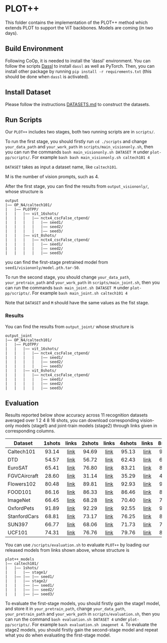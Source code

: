 # PLOT++
This folder contains the implementation of the PLOT++ method which extends PLOT to support the ViT backbones. Models are coming (in two days). 


## Build Environment
Following CoOp, it is needed to install the 'dassl' environment. You can follow the scripts [Dassl](https://github.com/KaiyangZhou/Dassl.pytorch#installation) to install `dassl` as well as PyTorch. Then, you can install other package by running `pip install -r requirements.txt` (this should be done when `dassl` is activated).


## Install Dataset
Please follow the instructions [DATASETS.md](https://github.com/KaiyangZhou/CoOp/blob/main/DATASETS.md) to construct the datasets.


## Run Scripts


Our `PLOT++` includes two stages, both two running scripts are in `scripts/`. 

To run the first stage, you should firstly run `cd ./scripts` and change `your_data_path` and `your_work_path` in `scripts/main_visiononly.sh`, then you can run the commands `bash main_visiononly.sh DATASET M` under `plot-pp/scripts/`. For example `bash bash main_visiononly.sh caltech101 4`

`DATASET` takes as input a dataset name, like `caltech101`. 

M is the number of vision prompts, such as 4.

After the first stage, you can find the results from `output_visiononly/`, whose structure is
```
output
|–– OP_N4/caltech101/
|   |–– PLOTPP/
|   |   |–– vit_16shots/
|   |   |   |–– nctx4_cscFalse_ctpend/
|   |   |   |   |–– seed1/
|   |   |   |   |–– seed2/
|   |   |   |   |–– seed3/
|   |   |–– vit_8shots/
|   |   |   |–– nctx4_cscFalse_ctpend/
|   |   |   |   |–– seed1/
|   |   |   |   |–– seed2/
|   |   |   |   |–– seed3/
```
you can find the first-stage pretrained model from `seed1/visiononly/model.pth.tar-50`.

To run the second stage, you should change `your_data_path`, `your_pretrain_path` and `your_work_path` in `scripts/main_joint.sh`, then you can run the commands `bash main_joint.sh DATASET M` under `plot-pp/scripts/`. For example `bash main_joint.sh caltech101 4`

Note that `DATASET` and `M` should have the same values as the fist stage.

### Results

You can find the results from `output_joint/` whose structure is

```
output_joint
|–– OP_N4/caltech101/
|   |–– PLOTPP/
|   |   |–– vit_16shots/
|   |   |   |–– nctx4_cscFalse_ctpend/
|   |   |   |   |–– seed1/
|   |   |   |   |–– seed2/
|   |   |   |   |–– seed3/
|   |   |–– vit_8shots/
|   |   |   |–– nctx4_cscFalse_ctpend/
|   |   |   |   |–– seed1/
|   |   |   |   |–– seed2/
|   |   |   |   |–– seed3/
```


## Evaluation

Results reported below show accuracy across 11 recognition datasets averaged over 1 2 4 8 16 shots, you can download corresponding vision-only models (stage1) and joint-train models (stage2) through links given in corresponding columns.

| Dataset      | 1shots | links | 2shots | links | 4shots | links | 8shots | links | 16shots | links |
|------------  |:-----:|:-----:|:-----:|:-----:|:-----:|:-----:|:-----:|:-----:|:-----:|:-----:|
| Caltech101   | 93.14 | [link](https://mbzuaiac-my.sharepoint.com/:f:/g/personal/zhengqing_gao_mbzuai_ac_ae/EpC3d68Pux5PkGBpUdBdJlcB_8U1bE4B_7iah1MW4I89Qg?e=vxrJGJ) | 94.69 | [link](https://mbzuaiac-my.sharepoint.com/:f:/g/personal/zhengqing_gao_mbzuai_ac_ae/EvgO7kJupK5HiEkQAn3ZUzgBHJg4Oyih4ku0gp0m_QrjyA?e=LpHrYl) | 95.13 | [link](https://mbzuaiac-my.sharepoint.com/:f:/g/personal/zhengqing_gao_mbzuai_ac_ae/EtgwloTb4MtOppbHiMwFTJEBN4dp4jD2H-FCEmSRZG810A?e=7hS8Ec) | 95.51 | [link](https://mbzuaiac-my.sharepoint.com/:f:/g/personal/zhengqing_gao_mbzuai_ac_ae/EhFiGP8jX0RApGU432Oo7I8Bsb7Tx4RbDsCUH9NKSltCng?e=hfUPjS) | 96.04 | [link](https://mbzuaiac-my.sharepoint.com/:f:/g/personal/zhengqing_gao_mbzuai_ac_ae/EktGNwCnbtNHos9kgYV27tQB2eVOwpDlpP2BSnSrCdpdfw?e=Qkvilk) |
| DTD          | 54.57 | [link](https://mbzuaiac-my.sharepoint.com/:f:/g/personal/zhengqing_gao_mbzuai_ac_ae/EsRgj4ZUbDRMhW21q0nIUhMBKqFdpBuObo8H19ht8cUHng?e=FnyruT) | 56.72 | [link](https://mbzuaiac-my.sharepoint.com/:f:/g/personal/zhengqing_gao_mbzuai_ac_ae/EvtV_bw1y7tPoObvHnI9wLoB2dyLeczmAkUJIGO9EGCa7Q?e=bPywfG) | 62.43 | [link](https://mbzuaiac-my.sharepoint.com/:f:/g/personal/zhengqing_gao_mbzuai_ac_ae/EhJ4QMsjQ6lBmoiJVh08bIYBSxAo0_0DlloxFcxNpkYu6g?e=vplGyO) | 66.49 | [link](https://mbzuaiac-my.sharepoint.com/:f:/g/personal/zhengqing_gao_mbzuai_ac_ae/Eup_f1aNqVVIlZjpZ3B9nMoBj09xJQxKfbsxWVljKNQm5w?e=1UZd4q) | 71.43 | [link](https://mbzuaiac-my.sharepoint.com/:f:/g/personal/zhengqing_gao_mbzuai_ac_ae/EtUyPQbtHjVKqW4rGegEVqkBBQ15wN_Ip-p31eYYsIbdLg?e=obc9RF) |
| EuroSAT      | 65.41 | [link](https://mbzuaiac-my.sharepoint.com/:f:/g/personal/zhengqing_gao_mbzuai_ac_ae/En4S1gqR94NEra5WwycVcgcBIgNclPl6HK8Y_CtuhrZFTQ?e=iFktfL) | 76.80 | [link](https://mbzuaiac-my.sharepoint.com/:f:/g/personal/zhengqing_gao_mbzuai_ac_ae/EgmVkurgSI5FnGVJb0ZRt_gBAlApnF-wNvI7LvfKRf0okQ?e=cb5Efq) | 83.21 | [link](https://mbzuaiac-my.sharepoint.com/:f:/g/personal/zhengqing_gao_mbzuai_ac_ae/EpjQMS808TpDqzb2p-Utc88BRcEaTklqdKjUmoHxO32SQA?e=yLO7BH) | 88.37 | [link](https://mbzuaiac-my.sharepoint.com/:f:/g/personal/zhengqing_gao_mbzuai_ac_ae/EsN7jMoKXwxEkqR-3M4j4HAB9zLC0q_PxIwe6cjk40SHmg?e=GQAVHE) | 92.00 | [link](https://mbzuaiac-my.sharepoint.com/:f:/g/personal/zhengqing_gao_mbzuai_ac_ae/ErBcLogSVD5LkNKcFU5VJVAB0_Tv17guzoUtM6Rb9W1sfA?e=b5WJfh) |
| FGVCAircraft | 28.60 | [link](https://mbzuaiac-my.sharepoint.com/:f:/g/personal/zhengqing_gao_mbzuai_ac_ae/Eg7zuRGnVslBlcMoK7YqnfcBLJtJ-V1AM114QUgHPFWx0A?e=fy73fm) | 31.14 | [link](https://mbzuaiac-my.sharepoint.com/:f:/g/personal/zhengqing_gao_mbzuai_ac_ae/EsidgefYrjNIophMkt1p-BABX8043Lsdt6MfyZdJoEh2Hg?e=ECSzXF) | 35.29 | [link](https://mbzuaiac-my.sharepoint.com/:f:/g/personal/zhengqing_gao_mbzuai_ac_ae/EsR_-hWn-XxIucv4DToMdGYBvs1mGqTh6oenn1fbrlwYZA?e=Bc7go3) | 41.42 | [link](https://mbzuaiac-my.sharepoint.com/:f:/g/personal/zhengqing_gao_mbzuai_ac_ae/Etw5ybVaHFtCqB7t5vFJ_-gBhkpNLu_bEsdTakyvkot1Dw?e=sOMbNO) | 46.74 | [link](https://mbzuaiac-my.sharepoint.com/:f:/g/personal/zhengqing_gao_mbzuai_ac_ae/EkUgAeN7o9tOjRoCVOhGD_UBOCRAGVpEOLP6QCA7XlPLYg?e=Op1e5C) |
| Flowers102   | 80.48 | [link](https://mbzuaiac-my.sharepoint.com/:f:/g/personal/zhengqing_gao_mbzuai_ac_ae/EutE09bBQNpIvWIMg5hrpI0B09YfHEQSo82KHq4y-abmpA?e=1LMdTO) | 89.81 | [link](https://mbzuaiac-my.sharepoint.com/:f:/g/personal/zhengqing_gao_mbzuai_ac_ae/Ei5owC1EViBJn2EL7lDc-dkBSLeVE-2x4KqdT_0iJpQNLA?e=SFS67Y) | 92.93 | [link](https://mbzuaiac-my.sharepoint.com/:f:/g/personal/zhengqing_gao_mbzuai_ac_ae/EtUTWRQxExpOmdP74LfzTQ4BF72pNbIctQPa1D-ebiJjUw?e=Na55Tp) | 95.44 | [link](https://mbzuaiac-my.sharepoint.com/:f:/g/personal/zhengqing_gao_mbzuai_ac_ae/EtJYwb-Lv0xHq5lKexyFmWEBE9TbsnfluZ3FpgdtZXkb6Q?e=Z03a0Z) | 97.56 | [link](https://mbzuaiac-my.sharepoint.com/:f:/g/personal/zhengqing_gao_mbzuai_ac_ae/EmhlW-VfdxxJrNUCrTgK2BQBBu3XuyfEKqfpg7YMgEiYsw?e=XGTfWQ) |
| FOOD101      | 86.16 | [link](https://mbzuaiac-my.sharepoint.com/:f:/g/personal/zhengqing_gao_mbzuai_ac_ae/Ev2t-mQS0D5JrJj3V0EV64MB0xIwhuq04jyqYcnZE4gnvA?e=BT6dQ7) | 86.33 | [link](https://mbzuaiac-my.sharepoint.com/:f:/g/personal/zhengqing_gao_mbzuai_ac_ae/EgL0VLY1ZJ9Gp1YRqofypZEB9S2tFM14wrqRgJdG6dAKkA?e=9pK0LO) | 86.46 | [link](https://mbzuaiac-my.sharepoint.com/:f:/g/personal/zhengqing_gao_mbzuai_ac_ae/Eu7tffhul4lAjI_rKQ5PHpcB6CO1MZ1KWI-pJHdzFYrXMQ?e=O51pea) | 86.58 | [link](https://mbzuaiac-my.sharepoint.com/:f:/g/personal/zhengqing_gao_mbzuai_ac_ae/EqAeComPOy1JnkgrmtXa3IUBJjWFv-7SctPyCAPbxO95xQ?e=h91AqS) | 87.11 | [link](https://mbzuaiac-my.sharepoint.com/:f:/g/personal/zhengqing_gao_mbzuai_ac_ae/Eti4lZxRqeJOnvVhFZyFaLsBVJARYBUMqkUbU0U7UibwWA?e=udoWIq) |
| ImageNet     | 66.45 | [link](https://mbzuaiac-my.sharepoint.com/:f:/g/personal/zhengqing_gao_mbzuai_ac_ae/EthJgxAV9adKoRLUJJFQ7kwBK1nQsl2o6y4aUWlnqcZDdQ?e=rqD9Sm) | 68.28 | [link](https://mbzuaiac-my.sharepoint.com/:f:/g/personal/zhengqing_gao_mbzuai_ac_ae/EpodJ-4zuGRJg-H5L_F6zhkBtQ_rKThDhJrGQOXEDpeh3g?e=319EUh) | 70.40 | [link](https://mbzuaiac-my.sharepoint.com/:f:/g/personal/zhengqing_gao_mbzuai_ac_ae/EuqHtUZPavJLoSaatKpfdl4BIEG2LS0nqRXXQ1u_ub_qlQ?e=jcAzqe) | 71.31 | [link](https://mbzuaiac-my.sharepoint.com/:f:/g/personal/zhengqing_gao_mbzuai_ac_ae/EgGihjxSk1tOvYlxiIU5zpMBDpHrnrdjd0It-BX6hou48A?e=buJpC0) | 72.60 | [link](https://mbzuaiac-my.sharepoint.com/:f:/g/personal/zhengqing_gao_mbzuai_ac_ae/EscvB4NMippEnLGGfFUDE5oBOwjEz39nvptGEGQGO7oiZg?e=6xRg0c) |
| OxfordPets   | 91.89 | [link](https://mbzuaiac-my.sharepoint.com/:f:/g/personal/zhengqing_gao_mbzuai_ac_ae/EptQFej4VBxEgAoknhK9UBABl4d4Hcwv1vuy_VWVJkzzIg?e=8OPQSy) | 92.29 | [link](https://mbzuaiac-my.sharepoint.com/:f:/g/personal/zhengqing_gao_mbzuai_ac_ae/Ek1jb-FipqVPjMvvwugWg-8BEJ9qXYrGaMhZq-T_qg546Q?e=ctwL3b) | 92.55 | [link](https://mbzuaiac-my.sharepoint.com/:f:/g/personal/zhengqing_gao_mbzuai_ac_ae/EoZX9scUDslFmCbSw6KHRHsBYc3kqot1NV72oO3h3vOCWA?e=GMNJQM) | 93.02 | [link](https://mbzuaiac-my.sharepoint.com/:f:/g/personal/zhengqing_gao_mbzuai_ac_ae/Ek7V8NufkO9JvrEMoYL91H4BBogN7ZAxMFc6xF-r_pcyig?e=91mRcd) | 93.59 | [link](https://mbzuaiac-my.sharepoint.com/:f:/g/personal/zhengqing_gao_mbzuai_ac_ae/EmwyuN-CBw5OjVIPI7m4Q5kBDL8bwq57GuBjlzG3B8zeGw?e=gaPlpK) |
| StanfordCars | 68.81 | [link](https://mbzuaiac-my.sharepoint.com/:f:/g/personal/zhengqing_gao_mbzuai_ac_ae/EpZsc4Arwx9Ph6Wb-likzBoBw8fxfPdxMz8mOfeB19YKPQ?e=xxARp3) | 73.17 | [link](https://mbzuaiac-my.sharepoint.com/:f:/g/personal/zhengqing_gao_mbzuai_ac_ae/Eq7is_0bJ7FEvu_06bMH-iEB3d3YcybJkj9XOB8sVpYBAg?e=P92HX6) | 76.25 | [link](https://mbzuaiac-my.sharepoint.com/:f:/g/personal/zhengqing_gao_mbzuai_ac_ae/EoHWJH_0xeFIgXJywB1uFnUBIctkj90Evej0_kKzeadzJQ?e=GqmjDU) | 81.26 | [link](https://mbzuaiac-my.sharepoint.com/:f:/g/personal/zhengqing_gao_mbzuai_ac_ae/EkrpCOAFhUBHuexlYhU4Ae8BbNW97rPMW60Uz8p8oOb8ag?e=2wk9US) | 84.55 | [link](https://mbzuaiac-my.sharepoint.com/:f:/g/personal/zhengqing_gao_mbzuai_ac_ae/ErRlaVwjyaVDke1k_s8iWBYBe5usZn8cr6DGtmmph2aBUA?e=Nqcubi) |
| SUN397       | 66.77 | [link](https://mbzuaiac-my.sharepoint.com/:f:/g/personal/zhengqing_gao_mbzuai_ac_ae/EuOvgVWtSz5HiJdNd8XfS0kB9O2uSN5gc9DyzdERxDAf_A?e=I7zQz3) | 68.06 | [link](https://mbzuaiac-my.sharepoint.com/:f:/g/personal/zhengqing_gao_mbzuai_ac_ae/Ent0vQXNAfpLpf4lIcmY4EEBz3cuHPhENfatmeXCwNSGCA?e=pBuvyT) | 71.73 | [link](https://mbzuaiac-my.sharepoint.com/:f:/g/personal/zhengqing_gao_mbzuai_ac_ae/Eg2jxf0pEmxKm2Lw3MF-LZMBGteNHLAmOQTUEqmN7FvcXA?e=ivwlHK) | 73.93 | [link](https://mbzuaiac-my.sharepoint.com/:f:/g/personal/zhengqing_gao_mbzuai_ac_ae/EpAFtEzEujhLpxguA7_q-JoBu_YwjN36Emhb8d57zc_thA?e=PYu8Z7) | 76.03 | [link](https://mbzuaiac-my.sharepoint.com/:f:/g/personal/zhengqing_gao_mbzuai_ac_ae/EtXeFhvuO_tJmZaJlo44hJ8Bo0g1frAQwd2HWvzTr-MxnQ?e=94Bhwc) |
| UCF101       | 74.31 | [link](https://mbzuaiac-my.sharepoint.com/:f:/g/personal/zhengqing_gao_mbzuai_ac_ae/EvJqUHG0BYpNpT28fnY8yI8BvLwCTEgU_cPqLpDatGmYKQ?e=tS5d5O) | 76.76 | [link](https://mbzuaiac-my.sharepoint.com/:f:/g/personal/zhengqing_gao_mbzuai_ac_ae/EpSke3fI--pAjpjNiBPuMycBXYArQkF-ZpZdT-hKXInoDA?e=nWRFOb) | 79.76 | [link](https://mbzuaiac-my.sharepoint.com/:f:/g/personal/zhengqing_gao_mbzuai_ac_ae/EndIfUyFVkNMlU0NxqRbgjoB_kCAdWjDyy4qdkhKZ7Yntg?e=Fw3Tz2) | 82.80 | [link](https://mbzuaiac-my.sharepoint.com/:f:/g/personal/zhengqing_gao_mbzuai_ac_ae/Ejv0gZpnLfRHsu9mzoMVTZ4B-tmfqBtQ9R6fUi1K1N7TlQ?e=zwQOvF) | 85.34 | [link](https://mbzuaiac-my.sharepoint.com/:f:/g/personal/zhengqing_gao_mbzuai_ac_ae/EiGTvdSwgZVOhm9HeXvLxQcBrjpwdb5zvaoKqG7qkzAT_A?e=SJ8tUR) |
 
You can use `/scripts/evaluation.sh` to evaluate `PLOT++` by loading our released models from links shown above, whose structure is

```
plot++_models
|–– caltech101/
|   |–– 1shots/
|   |   |–– stage1/
|   |–– |–– |–– seed1/
|   |   |–– stage2/
|   |   |–– |–– seed1/
|   |   |–– |–– seed2/
|   |   |–– |–– seed3/
```

To evaluate the first-stage models, you should firstly gain the stage1 model, and store it in `your_pretrain_path`, change `your_data_path`, `your_pretrain_path` and `your_work_path` in `scripts/evaluation.sh`, then you can run the command `bash evaluation.sh DATASET 4` under `plot-pp/scripts/`. For example `bash evaluation.sh imagenet 4`. To evaluate the stage2 models, you should firstly gain the second-stage model and repeat what you do when evaluating the first-stage model.
